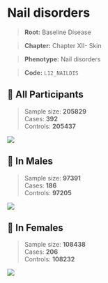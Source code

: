 # Nail disorders

> **Root:** Baseline Disease  

> **Chapter:** Chapter XII- Skin  

> **Phenotype:** Nail disorders  

> **Code:** `L12_NAILDIS`

## 🧪 All Participants  
> Sample size: **205829**  
> Cases: **392**  
> Controls: **205437**
<img src="/Disease/Figures/ALL/Incidence/L12_NAILDIS.png"/>
<CsvTable src="/public/Disease/Data/ALL/Incidence/COX_L12_NAILDIS.csv" label="🔍 View full results" />

## 👨 In Males  
> Sample size: **97391**  
> Cases: **186**  
> Controls: **97205**
<img src="/Disease/Figures/Male/Incidence/L12_NAILDIS.png"/>
<CsvTable src="/public/Disease/Data/Male/Incidence/COX_L12_NAILDIS.csv" label="🔍 View full results" />

## 👩 In Females  
> Sample size: **108438**  
> Cases: **206**  
> Controls: **108232**
<img src="/Disease/Figures/Female/Incidence/L12_NAILDIS.png"/>
<CsvTable src="/public/Disease/Data/Female/Incidence/COX_L12_NAILDIS.csv" label="🔍 View full results" />
